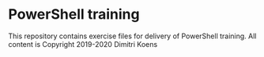 # PowerShell training

This repository contains exercise files for delivery of PowerShell training.
All content is Copyright 2019-2020 Dimitri Koens
